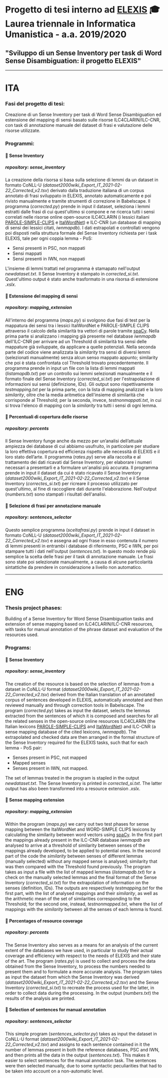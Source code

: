 # Progetto di tesi interno ad [ELEXIS](https://elex.is/) 🎓 Laurea triennale in Informatica Umanistica - a.a. 2019/2020

## "Sviluppo di un Sense Inventory per task di Word Sense Disambiguation: il progetto ELEXIS"

---

# ITA

### Fasi del progetto di tesi:
Creazione di un Sense Inventory per task di Word Sense Disambiguation ed estensione del mapping di sensi basato sulle risorse ILC4CLARIN/ILC-CNR, con task di annotazione manuale del dataset di frasi e valutazione delle risorse utilizzate. 

### Programmi:

#### 📍 Sense Inventory
##### repository: *sense_inventory*
La creazione della risorsa si basa sulla selezione di lemmi da un dataset in formato CoNLL-U (*dataset2000wiki_Export_IT_2021-02-22_Corrected_v2.tsv*) derivato dalla traduzione italiana di un corpus annotato di frasi sviluppato in ELEXIS, annotato automaticamente e poi rivisto manualmente e tramite strumenti di correzione in Babelscape.
Il programma (*corrected.py*) prende in input il dataset, seleziona i lemmi estratti dalle frasi di cui quest'ultimo si compone e ne ricerca tutti i sensi correlati nelle risorse online open-source ILC4CLARIN (i lessici italiani [PAROLE-SIMPLE-CLIPS](https://dspace-clarin-it.ilc.cnr.it/repository/xmlui/handle/20.500.11752/ILC-88?show=full) e [ItalWordNet](https://dspace-clarin-it.ilc.cnr.it/repository/xmlui/handle/20.500.11752/ILC-62)) e ILC-CNR (un database di mapping di sensi dei lessici citati, *iwnmapdb*). 
I dati estrapolati e controllati vengono poi disposti nella struttura formale del Sense Inventory richiesta per i task ELEXIS, tale per ogni coppia lemma - PoS:
* Sensi presenti in PSC, non mappati
* Sensi mappati
* Sensi presenti in IWN, non mappati

L'insieme di lemmi trattati nel programma è stamapato nell'output *newdataset.txt*.
Il Sense Inventory è stampato in *corrected_si.txt*. Quest'ultimo output è stato anche trasformato in una risorsa di estensione *.xslx*.

#### 📍 Estensione del mapping di sensi
##### repository: *mapping_extension*
All'interno del programma (*maps.py*) si svolgono due fasi di test per la mappatura dei sensi tra i lessici ItalWordNet e PAROLE-SIMPLE CLIPS attraverso il calcolo della similarità tra vettori di parole tramite [spaCy](https://github.com/explosion/spaCy). Nella prima parte si analizzano i mapping già presente nel database *iwnmapdb* dell'ILC-CNR per arrivare ad un Threshold di similarità tra sensi delle mappature già sviluppate, da applicare a quelle potenziali. Nella seconda parte del codice viene analizzata la *similarity* tra sensi di diversi lemmi (selezionati manualmente) senza alcun senso mappato appunto; similarity che poi è stata confrontata col Threshold trovato precedentemente.
Il programma prende in input un file con la lista di lemmi mappati (*listamapdb.txt*) per un controllo sui lemmi selezionati manualmente e il formato finale del Sense Inventory (*corrected_si.txt*) per l'estrapolazione di informazioni sui sensi (definizione, IDs). Gli output sono rispettivamente *testmapping.txt* per la prima parte, con la lista di mapping analizzati e la loro *similarity*, oltre che la media aritmetica dell'insieme di similarità che corrisponde al Threshold; per la seconda, invece, *testnonmappati.txt*, in cui si trova l'elenco di mapping con la *similarity* tra tutti i sensi di ogni lemma. 

#### 📍 Percentuali di copertura delle risorse 
##### repository: *percents*
Il Sense Inventory funge anche da mezzo per un’analisi dell’attuale ampiezza dei database di cui abbiamo usufruito, in particolare per studiare la loro effettiva copertura ed efficienza rispetto alle necessità di ELEXIS e il loro stato dell’arte. Il programma (*rates.py*) serve alla raccolta e al trattamento dei dati ricavati dal Sense Inventory, per elaborare i numeri necessari a presentarli e a formulare un'analisi più accurata.
Il programma prende in input il dataset da cui è stato ricavato il Sense Inventory (*dataset2000wiki_Export_IT_2021-02-22_Corrected_v2.tsv*) e il Sense Inventory (*correctes_si.txt*) per ricreare il processo utilizzato per quest'ultimo, al fine di raccogliere dati durante l'elaborazione. Nell'output (*numbers.txt*) sono stampati i risultati dell'analisi.

#### 📍 Selezione di frasi per annotazione manuale
##### repository: *sentences_selector*
Questo semplice programma (*sceltafrasi.py*) prende in input il dataset in formato CoNLL-U (*dataset2000wiki_Export_IT_2021-02-22_Corrected_v2.tsv*) e assegna ad ogni frase in esso contenuta il numero di lemmi presenti in entrambi i database di riferimento, PSC e IWN, per poi stampare tutti i dati nell'output (*sentences.txt*). In questo modo rende più semplice la scelta delle frasi per il task di annotazione manuale. Le frasi sono state poi selezionate manualmente, a causa di alcune particolarità sintattiche da prendere in considerazione a livello non automatico.

---

# ENG

### Thesis project phases:
Building of a Sense Inventory for Word Sense Disambiguation tasks and extension of sense mapping based on ILC4CLARIN/ILC-CNR resources, with tasks for manual annotation of the phrase dataset and evaluation of the resources used. 

### Programs:

#### 📍 Sense Inventory
##### repository: *sense_inventory*
The creation of the resource is based on the selection of lemmas from a dataset in CoNLL-U format (*dataset2000wiki_Export_IT_2021-02-22_Corrected_v2.tsv*) derived from the Italian translation of an annotated corpus of sentences developed in ELEXIS, automatically annotated and then reviewed manually and through correction tools in Babelscape.
The program (*corrected.py*) takes as input the dataset, selects the lemmas extracted from the sentences of which it is composed and searches for all the related senses in the open-source online resources ILC4CLARIN (the Italian lexicons [PAROLE-SIMPLE-CLIPS](https://dspace-clarin-it.ilc.cnr.it/repository/xmlui/handle/20.500.11752/ILC-88?show=full) and [ItalWordNet](https://dspace-clarin-it.ilc.cnr.it/repository/xmlui/handle/20.500.11752/ILC-62)) and ILC-CNR (a sense mapping database of the cited lexicons, *iwnmapdb*). 
The extrapolated and checked data are then arranged in the formal structure of the Sense Inventory required for the ELEXIS tasks, such that for each lemma - PoS pair:
* Senses present in PSC, not mapped
* Mapped senses
* Senses present in IWN, not mapped.

The set of lemmas treated in the program is stapled in the output *newdataset.txt*.
The Sense Inventory is printed in *corrected_si.txt*. The latter output has also been transformed into a resource extension *.xslx*.

#### 📍 Sense mapping extension
##### repository: *mapping_extension*
Within the program (*maps.py*) we carry out two test phases for sense mapping between the ItalWordNet and WORD-SIMPLE CLIPS lexicons by calculating the similarity between word vectors using [spaCy](https://github.com/explosion/spaCy). In the first part the mappings already present in the ILC-CNR database *iwnmapdb* are analysed to arrive at a threshold of similarity between senses of the mappings already developed, to be applied to potential ones. In the second part of the code the *similarity* between senses of different lemmas (manually selected) without any mapped sense is analysed; similarity that was then compared with the Threshold found previously.
The program takes as input a file with the list of mapped lemmas (*listamapdb.txt*) for a check on the manually selected lemmas and the final format of the Sense Inventory (*corrected_si.txt*) for the extrapolation of information on the senses (definition, IDs). The outputs are respectively *testmapping.txt* for the first part, with the list of analysed mappings and their *similarity*, as well as the arithmetic mean of the set of similarities corresponding to the Threshold; for the second one, instead, *testnonmapped.txt*, where the list of mappings with the *similarity* between all the senses of each lemma is found. 

#### 📍 Percentages of resource coverage 
##### repository: *percents*
The Sense Inventory also serves as a means for an analysis of the current extent of the databases we have used, in particular to study their actual coverage and efficiency with respect to the needs of ELEXIS and their state of the art. The program (*rates.py*) is used to collect and process the data obtained from the Sense Inventory, to process the numbers needed to present them and to formulate a more accurate analysis.
The program takes as input the dataset from which the Sense Inventory was derived (*dataset2000wiki_Export_IT_2021-02-22_Corrected_v2.tsv*) and the Sense Inventory (*corrected_si.txt*) to recreate the process used for the latter, in order to collect data during the processing. In the output (*numbers.txt*) the results of the analysis are printed.

#### 📍 Selection of sentences for manual annotation
##### repository: *sentences_selector*
This simple program (*sentences_selector.py*) takes as input the dataset in CoNLL-U format (*dataset2000wiki_Export_IT_2021-02-22_Corrected_v2.tsv*) and assigns to each sentence contained in it the number of lemmas present in both the reference databases, PSC and IWN, and then prints all the data in the output (*sentences.txt*). This makes it easier to select sentences for the manual annotation task. The sentences were then selected manually, due to some syntactic peculiarities that had to be taken into account on a non-automatic level.

